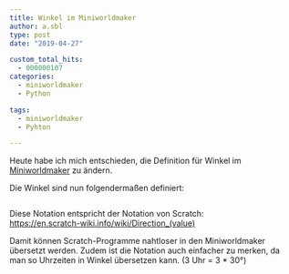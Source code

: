 ```yaml
---
title: Winkel im Miniworldmaker
author: a.sbl
type: post
date: "2019-04-27"

custom_total_hits:
  - 000000107
categories:
  - miniworldmaker
  - Python

tags:
  - miniworldmaker
  - Pyhton

---
```

 

Heute habe ich mich entschieden, die Definition für Winkel im [Miniworldmaker][1] zu ändern.

Die Winkel sind nun folgendermaßen definiert:<figure class="wp-block-image">

<img src="https://it-teaching.de/wp-content/uploads/2019/04/movement-1024x428.jpg" alt="" class="wp-image-444" srcset="https://it-teaching.de/wp-content/uploads/2019/04/movement-1024x428.jpg 1024w, https://it-teaching.de/wp-content/uploads/2019/04/movement-300x125.jpg 300w, https://it-teaching.de/wp-content/uploads/2019/04/movement-768x321.jpg 768w, https://it-teaching.de/wp-content/uploads/2019/04/movement.jpg 1052w" sizes="(max-width: 1024px) 100vw, 1024px" /></figure> 

Diese Notation entspricht der Notation von Scratch:   
<https://en.scratch-wiki.info/wiki/Direction_(value)> 

Damit können Scratch-Programme nahtloser in den Miniworldmaker übersetzt werden. Zudem ist die Notation auch einfacher zu merken, da man so Uhrzeiten in Winkel übersetzen kann. (3 Uhr = 3 * 30°)

 [1]: http://miniworldmaker.it-teaching.de/